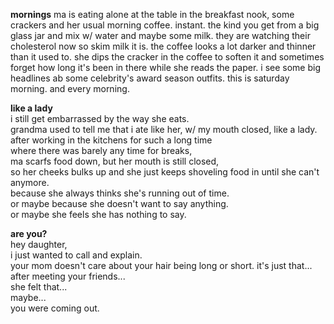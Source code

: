 **mornings**
ma is eating alone at the table in the breakfast nook,
some crackers
and her usual morning coffee. instant.
the kind you get from a big glass jar and mix w/ water and maybe some milk.
they are watching their cholesterol now so skim milk it is.
the coffee looks a lot darker and thinner than it used to.
she dips the cracker in the coffee to soften it and sometimes forget
how long it's been in there while she reads the paper.
i see some big headlines ab some celebrity's award season outfits.
this is saturday morning.
and every morning.


**like a lady** </br>
i still get embarrassed by the way she eats. </br>
grandma used to tell me that i ate like her, w/ my mouth closed, like a lady. </br>
after working in the kitchens for such a long time </br>
where there was barely any time for breaks, </br>
ma scarfs food down, but her mouth is still closed, </br>
so her cheeks bulks up and she just keeps shoveling food in until she can't anymore. </br>
because she always thinks she's running out of time. </br>
or maybe because she doesn't want to say anything. </br>
or maybe she feels she has nothing to say. </br>


**are you?** </br>
hey daughter, </br>
i just wanted to call and explain. </br>
your mom doesn't care about your hair being long or short. it's just that... </br>
after meeting your friends... </br>
she felt that... </br>
maybe...</br>
you were coming out. </br>



